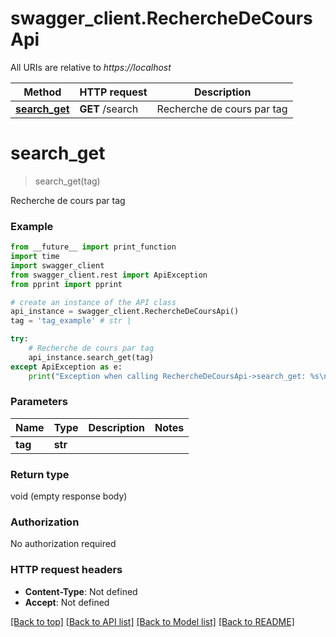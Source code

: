 # swagger_client.RechercheDeCoursApi

All URIs are relative to *https://localhost*

Method | HTTP request | Description
------------- | ------------- | -------------
[**search_get**](RechercheDeCoursApi.md#search_get) | **GET** /search | Recherche de cours par tag


# **search_get**
> search_get(tag)

Recherche de cours par tag

### Example
```python
from __future__ import print_function
import time
import swagger_client
from swagger_client.rest import ApiException
from pprint import pprint

# create an instance of the API class
api_instance = swagger_client.RechercheDeCoursApi()
tag = 'tag_example' # str | 

try:
    # Recherche de cours par tag
    api_instance.search_get(tag)
except ApiException as e:
    print("Exception when calling RechercheDeCoursApi->search_get: %s\n" % e)
```

### Parameters

Name | Type | Description  | Notes
------------- | ------------- | ------------- | -------------
 **tag** | **str**|  | 

### Return type

void (empty response body)

### Authorization

No authorization required

### HTTP request headers

 - **Content-Type**: Not defined
 - **Accept**: Not defined

[[Back to top]](#) [[Back to API list]](../README.md#documentation-for-api-endpoints) [[Back to Model list]](../README.md#documentation-for-models) [[Back to README]](../README.md)

